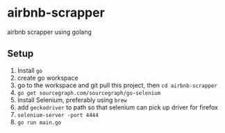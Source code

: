 # airbnb-scrapper
airbnb scrapper using golang

## Setup
1. Install `go`
2. create go workspace
3. go to the workspace and git pull this project, then `cd airbnb-scrapper`
4. `go get sourcegraph.com/sourcegraph/go-selenium`
5. Install Selenium, preferably using `brew`
6. add `geckodriver` to path so that selenium can pick up driver for firefox
7. `selenium-server -port 4444`
8. `go run main.go`
